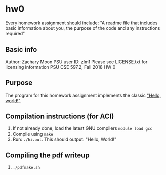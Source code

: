 # hw0

Every homework assignment should include:
"A readme file that includes basic information about you, the purpose of the code and any instructions required"

## Basic info
Author: Zachary Moon 
PSU user ID: zlm1
Please see LICENSE.txt for licensing information
PSU CSE 597.2, Fall 2018
HW 0

## Purpose
The program for this homework assignment implements the classic ["Hello, world!"](https://en.wikipedia.org/wiki/%22Hello,_World!%22_program).

## Compilation instructions (for ACI)
1. If not already done, load the latest GNU compilers `module load gcc` 
2. Compile using `make` 
3. Run: `./hi.out`. This should output: "Hello, World!"

## Compiling the pdf writeup
1. `./pdfmake.sh`
